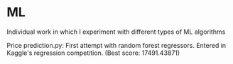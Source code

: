 # ML
Individual work in which I experiment with different types of ML algorithms 

Price prediction.py: First attempt with random forest regressors. Entered in Kaggle's regression competition. (Best score: 17491.43871)
